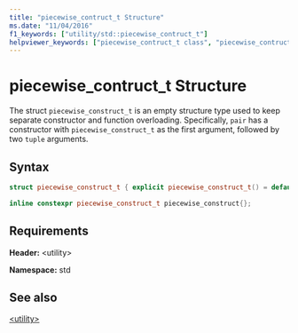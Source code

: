 ```yaml
---
title: "piecewise_contruct_t Structure"
ms.date: "11/04/2016"
f1_keywords: ["utility/std::piecewise_contruct_t"]
helpviewer_keywords: ["piecewise_contruct_t class", "piecewise_contruct_t structure"]
---
```

# piecewise_contruct_t Structure

The struct `piecewise_construct_t` is an empty structure type used to keep separate constructor and function overloading. Specifically, `pair` has a constructor with `piecewise_construct_t` as the first argument, followed by two `tuple` arguments.

## Syntax

```cpp
struct piecewise_construct_t { explicit piecewise_construct_t() = default; };

inline constexpr piecewise_construct_t piecewise_construct{};
```

## Requirements

**Header:** \<utility>

**Namespace:** std

## See also

[\<utility>](../standard-library/utility.md)<br/>